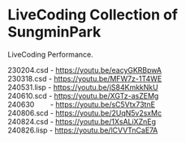 # LiveCoding Collection of SungminPark

LiveCoding Performance.

230204.csd  - https://youtu.be/eacyGKRBpwA  
230318.csd  - https://youtu.be/MFW7z-1T4WE  
240531.lisp - https://youtu.be/jS84KmkkNkU  
240610.scd  - https://youtu.be/XGTz-asZEMg  
240630 &nbsp;&nbsp;&nbsp;&nbsp;&nbsp;&nbsp; - https://youtu.be/sC5Vtx73tnE  
240806.scd  - https://youtu.be/2UqN5v2sxMc  
240824.csd  - https://youtu.be/1XsALiXZnEg  
240826.lisp - https://youtu.be/lCVVTnCaE7A  

